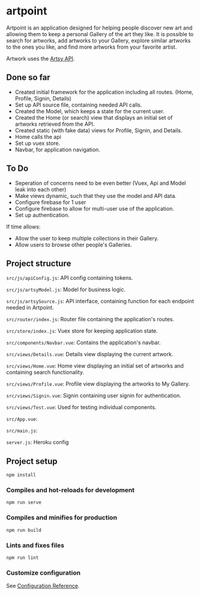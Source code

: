 # artpoint

Artpoint is an application designed for helping people discover new art and allowing them to keep a personal Gallery of the art they like.
It is possible to search for artworks, add artworks to your Gallery, explore similar artworks to the ones you like, and
find more artworks from your favorite artist.

Artwork uses the [Artsy API](https://www.artsy.net/).

## Done so far

- Created initial framework for the application including all routes. (Home, Profile, Signin, Details)
- Set up API source file, containing needed API calls.
- Created the Model, which keeps a state for the current user.
- Created the Home (or search) view that displays an initial set of artworks retrieved from the API.
- Created static (with fake data) views for Profile, Signin, and Details.
- Home calls the api
- Set up vuex store.
- Navbar, for application navigation.

## To Do

- Seperation of concerns need to be even better (Vuex, Api and Model leak into each other)
- Make views dynamic, such that they use the model and API data.
- Configure firebase for 1 user
- Configure firebase to allow for multi-user use of the application.
- Set up authentication.

If time allows:

- Allow the user to keep multiple collections in their Gallery.
- Allow users to browse other people's Galleries.

## Project structure

`src/js/apiConfig.js`: API config containing tokens.

`src/js/artsyModel.js`: Model for business logic.

`src/js/artsySource.js`: API interface, containing function for each endpoint needed in Artpoint.

`src/router/index.js`: Router file containing the application's routes.

`src/store/index.js`: Vuex store for keeping application state.

`src/components/Navbar.vue`: Contains the application's navbar.

`src/views/Details.vue`: Details view displaying the current artwork.

`src/views/Home.vue`: Home view displaying an initial set of artworks and containing search functionality.

`src/views/Profile.vue`: Profile view displaying the artworks to My Gallery.

`src/views/Signin.vue`: Signin containing user signin for authentication.

`src/views/Test.vue`: Used for testing individual components.

`src/App.vue`:

`src/main.js`:

`server.js`: Heroku config

## Project setup

```
npm install
```

### Compiles and hot-reloads for development

```
npm run serve
```

### Compiles and minifies for production

```
npm run build
```

### Lints and fixes files

```
npm run lint
```

### Customize configuration

See [Configuration Reference](https://cli.vuejs.org/config/).
